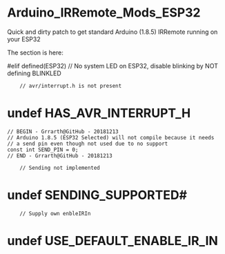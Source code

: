 # Arduino_IRRemote_Mods_ESP32
Quick and dirty patch to get standard Arduino (1.8.5) IRRemote running on your ESP32

The section is here:

#elif defined(ESP32)
        // No system LED on ESP32, disable blinking by NOT defining BLINKLED

        // avr/interrupt.h is not present
#       undef HAS_AVR_INTERRUPT_H

	// BEGIN - Grrarth@GitHub - 20181213
	// Arduino 1.8.5 (ESP32 Selected) will not compile because it needs 
	// a send pin even though not used due to no support
	const int SEND_PIN = 0;
	// END - Grrarth@GitHub - 20181213

        // Sending not implemented
#       undef SENDING_SUPPORTED#

        // Supply own enbleIRIn
#       undef USE_DEFAULT_ENABLE_IR_IN
